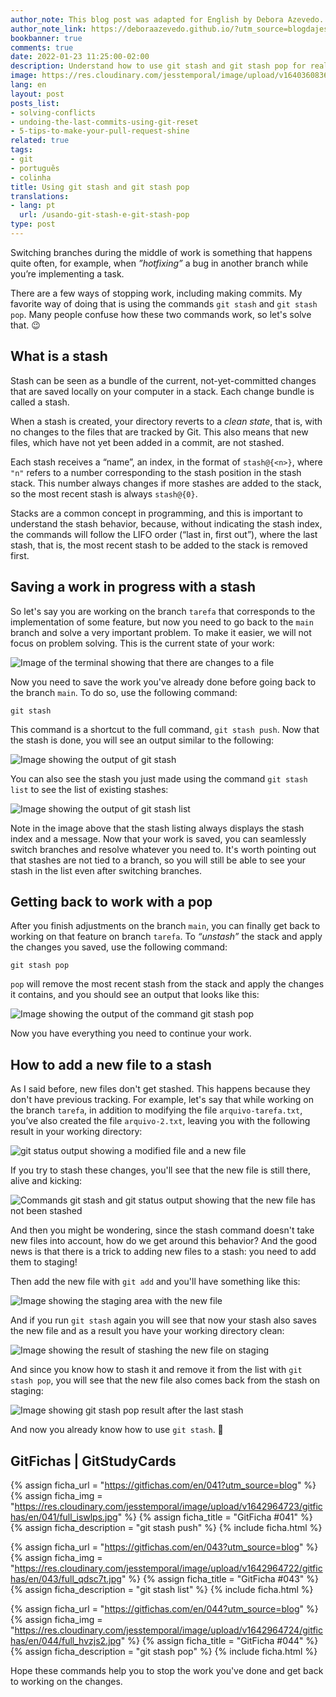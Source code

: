 ```yaml
---
author_note: This blog post was adapted for English by Debora Azevedo.
author_note_link: https://deboraazevedo.github.io/?utm_source=blogdajess
bookbanner: true
comments: true
date: 2022-01-23 11:25:00-02:00
description: Understand how to use git stash and git stash pop for real
image: https://res.cloudinary.com/jesstemporal/image/upload/v1640360836/covers/pro_tip_voc9gk.png
lang: en
layout: post
posts_list:
- solving-conflicts
- undoing-the-last-commits-using-git-reset
- 5-tips-to-make-your-pull-request-shine
related: true
tags:
- git
- português
- colinha
title: Using git stash and git stash pop
translations:
- lang: pt
  url: /usando-git-stash-e-git-stash-pop
type: post
---
```


Switching branches during the middle of work is something that happens quite often, for example, when *”hotfixing”* a bug in another branch while you’re implementing a task.

There are a few ways of stopping work, including making commits. My favorite way of doing that is using the commands `git stash` and `git stash pop`. Many people confuse how these two commands work, so let's solve that. 😉

## What is a stash

Stash can be seen as a bundle of the current, not-yet-committed changes that are saved locally on your computer in a stack. Each change bundle is called a stash.

When a stash is created, your directory reverts to a *clean state*, that is, with no changes to the files that are tracked by Git. This also means that new files, which have not yet been added in a commit, are not stashed.

Each stash receives a “name”, an index, in the format of `stash@{<n>}`, where `"n"` refers to a number corresponding to the stash position in the stash stack. This number always changes if more stashes are added to the stack, so the most recent stash is always `stash@{0}`.

Stacks are a common concept in programming, and this is important to understand the stash behavior, because, without indicating the stash index, the commands will follow the LIFO order (“last in, first out”), where the last stash, that is, the most recent stash to be added to the stack is removed first.

## Saving a work in progress with a stash

So let's say you are working on the branch `tarefa` that corresponds to the implementation of some feature, but now you need to go back to the `main` branch and solve a very important problem. To make it easier, we will not focus on problem solving. This is the current state of your work:

![Image of the terminal showing that there are changes to a file](https://res.cloudinary.com/jesstemporal/image/upload/v1642978865/git-stash/git-status-trabalho-em-adamento_xueuh5.png)

Now you need to save the work you've already done before going back to the branch `main`. To do so, use the following command:

```console
git stash
```

This command is a shortcut to the full command, `git stash push`. Now that the stash is done, you will see an output similar to the following:

![Image showing the output of git stash](https://res.cloudinary.com/jesstemporal/image/upload/v1642978866/git-stash/resultado-comando-git-stash_p1e7cy.png)

You can also see the stash you just made using the command `git stash list` to see the list of existing stashes:

![Image showing the output of git stash list](https://res.cloudinary.com/jesstemporal/image/upload/v1642978866/git-stash/resultado-comando-git-stash-list_l1we2r.png)

Note in the image above that the stash listing always displays the stash index and a message. Now that your work is saved, you can seamlessly switch branches and resolve whatever you need to. It's worth pointing out that stashes are not tied to a branch, so you will still be able to see your stash in the list even after switching branches.

## Getting back to work with a pop

After you finish adjustments on the branch `main`, you can finally get back to working on that feature on branch `tarefa`. To *“unstash”* the stack and apply the changes you saved, use the following command:

```console
git stash pop
```

`pop` will remove the most recent stash from the stack and apply the changes it contains, and you should see an output that looks like this:

![Image showing the output of the command git stash pop ](https://res.cloudinary.com/jesstemporal/image/upload/v1642978866/git-stash/resutlado-comando-git-stash-pop_x2jzwj.png)

Now you have everything you need to continue your work.

## How to add a new file to a stash

As I said before, new files don't get stashed. This happens because they don't have previous tracking. For example, let's say that while working on the branch `tarefa`, in addition to modifying the file `arquivo-tarefa.txt`, you’ve also created the file `arquivo-2.txt`, leaving you with the following result in your working directory:

![git status output showing a modified file and a new file](https://res.cloudinary.com/jesstemporal/image/upload/v1642978866/git-stash/git-status-trabalho-em-adamento-arquivo-novo_sjrj2c.png)

If you try to stash these changes, you'll see that the new file is still there, alive and kicking:

![Commands git stash and git status output showing that the new file has not been stashed](https://res.cloudinary.com/jesstemporal/image/upload/v1642978866/git-stash/git-stash-falha-adiocionar-arquivo-novo_fhd9yy.png)

And then you might be wondering, since the stash command doesn't take new files into account, how do we get around this behavior? And the good news is that there is a trick to adding new files to a stash: you need to add them to staging!

Then add the new file with `git add` and you'll have something like this:

![Image showing the staging area with the new file](https://res.cloudinary.com/jesstemporal/image/upload/v1642979696/git-stash/resultado-adicionar-o-arquivo-novo-em-staging_v5mpo3.png)

And if you run `git stash` again you will see that now your stash also saves the new file and as a result you have your working directory clean:

![Image showing the result of stashing the new file on staging](https://res.cloudinary.com/jesstemporal/image/upload/v1642979695/git-stash/resultado-stash-salvando-tambem-o-arquivo-novo_rigmpz.png)

And since you know how to stash it and remove it from the list with `git stash pop`, you will see that the new file also comes back from the stash on staging:

![Image showing git stash pop result after the last stash](https://res.cloudinary.com/jesstemporal/image/upload/v1642980009/git-stash/resultado-git-stash-pop-com-arquivo-novo-em-staging_utlsqy.png)

And now you already know how to use `git stash`. 🎉

## GitFichas | GitStudyCards

{% assign ficha_url = "https://gitfichas.com/en/041?utm_source=blog" %}
{% assign ficha_img = "https://res.cloudinary.com/jesstemporal/image/upload/v1642964723/gitfichas/en/041/full_iswlps.jpg" %}
{% assign ficha_title = "GitFicha #041" %}
{% assign ficha_description = "git stash push" %}
{% include ficha.html %}

{% assign ficha_url = "https://gitfichas.com/en/043?utm_source=blog" %}
{% assign ficha_img = "https://res.cloudinary.com/jesstemporal/image/upload/v1642964722/gitfichas/en/043/full_qdsc7t.jpg" %}
{% assign ficha_title = "GitFicha #043" %}
{% assign ficha_description = "git stash list" %}
{% include ficha.html %}

{% assign ficha_url = "https://gitfichas.com/en/044?utm_source=blog" %}
{% assign ficha_img = "https://res.cloudinary.com/jesstemporal/image/upload/v1642964724/gitfichas/en/044/full_hvzjs2.jpg" %}
{% assign ficha_title = "GitFicha #044" %}
{% assign ficha_description = "git stash pop" %}
{% include ficha.html %}

Hope these commands help you to stop the work you've done and get back to working on the changes.